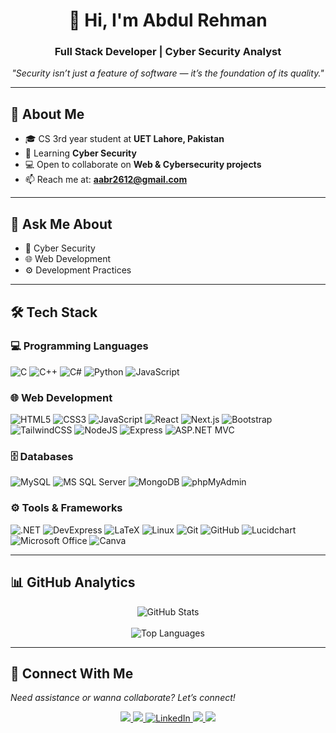 <!-- Profile Header -->
<h1 align="center">👋 Hi, I'm Abdul Rehman</h1>
<h3 align="center">Full Stack Developer | Cyber Security Analyst</h3>

<p align="center"><i>"Security isn’t just a feature of software — it’s the foundation of its quality."</i></p>

---

## 🌟 About Me
- 🎓 CS 3rd year student at **UET Lahore, Pakistan**  
- 🌱 Learning **Cyber Security**  
- 💻 Open to collaborate on **Web & Cybersecurity projects**  
- 📫 Reach me at: **[aabr2612@gmail.com](mailto:aabr2612@gmail.com)**  

---

## 💬 Ask Me About
- 🔐 Cyber Security  
- 🌐 Web Development  
- ⚙️ Development Practices  

---

## 🛠️ Tech Stack  

### 💻 Programming Languages  
![C](https://img.shields.io/badge/-00599C?style=for-the-badge&logo=c&logoColor=white)
![C++](https://img.shields.io/badge/C++-00599C?style=for-the-badge&logo=cplusplus&logoColor=white)
![C#](https://img.shields.io/badge/C%23-239120?style=for-the-badge&logo=c-sharp&logoColor=white)
![Python](https://img.shields.io/badge/Python-3776AB?style=for-the-badge&logo=python&logoColor=white)
![JavaScript](https://img.shields.io/badge/JavaScript-F7E018?style=for-the-badge&logo=javascript&logoColor=black)

### 🌐 Web Development  
![HTML5](https://img.shields.io/badge/HTML5-E34F26?style=for-the-badge&logo=html5&logoColor=white)
![CSS3](https://img.shields.io/badge/CSS3-1572B6?style=for-the-badge&logo=css3&logoColor=white)
![JavaScript](https://img.shields.io/badge/JavaScript-F7E018?style=for-the-badge&logo=javascript&logoColor=black)
![React](https://img.shields.io/badge/React-20232A?style=for-the-badge&logo=react&logoColor=61DAFB)
![Next.js](https://img.shields.io/badge/Next.js-000000?style=for-the-badge&logo=nextdotjs&logoColor=white)
![Bootstrap](https://img.shields.io/badge/Bootstrap-563D7C?style=for-the-badge&logo=bootstrap&logoColor=white)
![TailwindCSS](https://img.shields.io/badge/Tailwind-06B6D4?style=for-the-badge&logo=tailwindcss&logoColor=white)
![NodeJS](https://img.shields.io/badge/Node.js-339933?style=for-the-badge&logo=nodedotjs&logoColor=white)
![Express](https://img.shields.io/badge/Express-000000?style=for-the-badge&logo=express&logoColor=white)
![ASP.NET MVC](https://img.shields.io/badge/ASP.NET%20MVC-512BD4?style=for-the-badge&logo=&logoColor=white)

### 🗄️ Databases  
![MySQL](https://img.shields.io/badge/MySQL-005C84?style=for-the-badge&logo=mysql&logoColor=white)
![MS SQL Server](https://img.shields.io/badge/MSSQL-CC2927?style=for-the-badge&logo=microsoftsqlserver&logoColor=white)
![MongoDB](https://img.shields.io/badge/MongoDB-47A248?style=for-the-badge&logo=mongodb&logoColor=white)
![phpMyAdmin](https://img.shields.io/badge/phpMyAdmin-6C78AF?style=for-the-badge&logo=php&logoColor=white)

### ⚙️ Tools & Frameworks  
![.NET](https://img.shields.io/badge/.NET-512BD4?style=for-the-badge&logo=&logoColor=white)
![DevExpress](https://img.shields.io/badge/DevExpress-FF7200?style=for-the-badge&logo=devexpress&logoColor=white)
![LaTeX](https://img.shields.io/badge/LaTeX-008080?style=for-the-badge&logo=latex&logoColor=white)
![Linux](https://img.shields.io/badge/Linux-FCC624?style=for-the-badge&logo=linux&logoColor=black)
![Git](https://img.shields.io/badge/Git-F05032?style=for-the-badge&logo=git&logoColor=white)
![GitHub](https://img.shields.io/badge/GitHub-181717?style=for-the-badge&logo=github&logoColor=white)
![Lucidchart](https://img.shields.io/badge/Lucidchart-F9613A?style=for-the-badge&logo=lucidchart&logoColor=white)
![Microsoft Office](https://img.shields.io/badge/Microsoft_Office-D83B01?style=for-the-badge&logo=microsoftoffice&logoColor=white)
![Canva](https://img.shields.io/badge/Canva-00C4CC?style=for-the-badge&logo=canva&logoColor=white)

---

## 📊 GitHub Analytics
<p align="center">
  <img src="https://github-readme-stats.vercel.app/api?username=aabr2612&show_icons=true&theme=tokyonight" alt="GitHub Stats"/>
  <br/><br/>
  <img src="https://github-readme-stats.vercel.app/api/top-langs/?username=aabr2612&layout=compact&theme=tokyonight" alt="Top Languages"/>
</p>

---

## 🤝 Connect With Me  
*Need assistance or wanna collaborate? Let’s connect!*  
<p align="center">
  <a href="https://wa.me/923287178507" target="_blank">
    <img src="https://img.shields.io/badge/WhatsApp-25D366?style=for-the-badge&logo=whatsapp&logoColor=white"/>
  </a>
  <a href="mailto:aabr2612@gmail.com" target="_blank">
    <img src="https://img.shields.io/badge/Gmail-D14836?style=for-the-badge&logo=gmail&logoColor=white"/>
  </a>
    <a href="https://linkedin.com/in/aabr2612" target="_blank">
    <img src="https://img.shields.io/badge/LinkedIn-0A66C2?style=for-the-badge&logo=linkedin&logoColor=white" alt="LinkedIn"/>
  </a>
  <a href="https://www.hackerrank.com/aabr2612" target="_blank">
    <img src="https://img.shields.io/badge/Hackerrank-2EC866?style=for-the-badge&logo=hackerrank&logoColor=white"/>
  </a>
  <a href="https://leetcode.com/aabr2612/" target="_blank">
    <img src="https://img.shields.io/badge/LeetCode-FFA116?style=for-the-badge&logo=leetcode&logoColor=white"/>
  </a>
</p>
